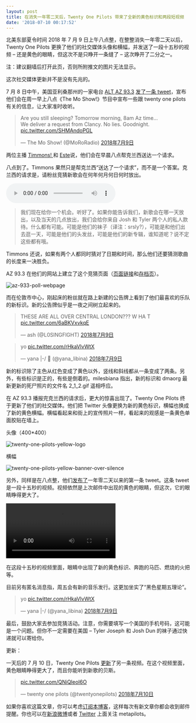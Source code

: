 ```yaml
---
layout: post
title: 在消失一年零二天后，Twenty One Pilots 带来了全新的黄色标识和两段短视频
date: '2018-07-10 00:17:52'
---
```



北美东部夏令时间 2018 年 7 月 9 日上午八点整，在整整消失一年零二天以后，Twenty One Pilots 更换了他们的社交媒体头像和横幅，并发送了一段十五秒的视频 – 还是黄色的眼睛，但这次不是只睁开一条缝了 – 这次睁开了二分之一。

注：建议翻墙后打开此页，否则所附推文的图片无法显示。

这次社交媒体更新并不是没有先兆的。

7 月 8 日中午，美国亚利桑那州的一家电台 [ALT AZ 93.3](https://twitter.com/altaz933) [发了一条 tweet](https://twitter.com/MoRoRadio/status/1015982869687046144?ref_src=twsrc%5Etfw)，宣布他们会在周一早上八点《The Mo Show!》节目中宣布一些跟 twenty one pilots 有关的信息，让大家准时收听。

<blockquote class="twitter-tweet" data-lang="zh-cn"><p lang="en" dir="ltr">Are you still sleeping? Tomorrow morning, 8am Az time...<br>We deliver a request from Clancy. No lies. Goodnight. <a href="https://t.co/SHMAndoPGL">pic.twitter.com/SHMAndoPGL</a></p>&mdash; The Mo Show! (@MoRoRadio) <a href="https://twitter.com/MoRoRadio/status/1016189045251059712?ref_src=twsrc%5Etfw">2018年7月9日</a></blockquote>
<script async src="https://platform.twitter.com/widgets.js" charset="utf-8"></script>

两位主播 [Timmons! ](https://twitter.com/its_mr_Timmons) 和 [Este](https://twitter.com/RevengeOfANerd)说，他们会在早晨八点帮克兰西送达一个请求。

八点到了。Timmons 果然只是帮克兰西“送达了一个请求”，而不是一个答案。克兰西的请求是，请粉丝竞猜新歌会在何年何月何日何时放出。

<audio src="https://res.cloudinary.com/du5vcylqh/video/upload/v1552481250/metapilots.cn/az-933-clancys-request.mp3" controls preload></audio>

> 我们现在给你一个机会。听好了。如果你能告诉我们，新歌会在哪一天放出，以及当天的几点放出，我们会给你来自 Josh 和 Tyler 两个人的私人款待。什么都有可能。可能是他们的袜子（译注：srsly?），可能是和他们出去逛一天，可能是他们的头发丝，可能是他们的新专辑，谁知道呢？说不定这些都有哦。

Timmons 还说，如果有两个人都同时猜对了日期和时间，那么他们还要猜测歌曲的长度来一决胜负。

AZ 93.3 在他们的网站上建立了这个竞猜页面（[页面链接](http://altaz933.com/guess-the-day-with-21-pilots/)和[存档页](http://archive.is/RuOHY)）。

![az-933-poll-webpage](https://res.cloudinary.com/du5vcylqh/image/upload/v1552481252/metapilots.cn/az-933-poll-webpage.png)

而在伦敦市中心，刚起床的粉丝就在路上新建的公告牌上看到了他们最喜欢的乐队的新标识。新的公告牌似乎是一夜之间树立起来的。

<blockquote class="twitter-tweet" data-lang="zh-cn"><p lang="en" dir="ltr">THESE ARE ALL OVER CENTRAL LONDON??? W HA T <a href="https://t.co/6aBKVxvkqE">pic.twitter.com/6aBKVxvkqE</a></p>&mdash; ash (@L0SlNGFlGHT) <a href="https://twitter.com/L0SlNGFlGHT/status/1016231931103645696?ref_src=twsrc%5Etfw">2018年7月9日</a></blockquote>
<script async src="https://platform.twitter.com/widgets.js" charset="utf-8"></script>

<blockquote class="twitter-tweet" data-lang="zh-cn"><p lang="und" dir="ltr">yo <a href="https://t.co/rHkaVlvWtX">pic.twitter.com/rHkaVlvWtX</a></p>&mdash; yana |-/ 🌸 (@yana_libina) <a href="https://twitter.com/yana_libina/status/1016281858252902401?ref_src=twsrc%5Etfw">2018年7月9日</a></blockquote>
<script async src="https://platform.twitter.com/widgets.js" charset="utf-8"></script>

新的标识除了主色从红色变成了黄色以外，竖线和斜线都从一条变成了两条。另外，有些标识是正的，有些是倒着的。milesbiana 指出，新的标识和 dmaorg 最新更新的死尸照片的文件名 2_1_2.gif 遥相呼应。

在 AZ 93.3 播报完克兰西的请求后，更大的惊喜出现了。Twenty One Pilots 终于更新了他们的社交媒体。他们把 Twitter 头像更换为新的黄色标识，横幅也换成了新的黄色横幅。横幅看起来和街上的宣传照片一样，看起来的观感是一条黄色单面胶贴在墙上。

头像（400*400）

![twenty-one-pilots-yellow-logo](https://res.cloudinary.com/du5vcylqh/image/upload/v1552481406/metapilots.cn/twenty-one-pilots-yellow-logo.jpg)

横幅

![twenty-one-pilots-yellow-banner-over-silence](https://res.cloudinary.com/du5vcylqh/image/upload/v1552481405/metapilots.cn/twenty-one-pilots-yellow-banner-over-silence.jpg)

另外，同样是在八点整，他们[发布了](https://twitter.com/twentyonepilots/status/1016291048279113729)一年零二天以来的第一条 tweet。这条 tweet 是一段十五秒的视频。视频依然是上次邮件中出现的黄色的眼睛，但这次，它的眼睛睁得更大了。

<video src="https://res.cloudinary.com/du5vcylqh/video/upload/v1552481323/metapilots.cn/top-18-7-9-15-sec.mp4" controls preload></video>

在这段十五秒的视频里面，眼睛中出现了新的黄色标识、奔跑的马匹、燃烧的火把等。

目前另有匿名消息指，周五会有新的音乐发行。这更加坐实了“黑色星期五理论”。

> yo [pic.twitter.com/rHkaVlvWtX](https://t.co/rHkaVlvWtX)
> 
> — yana |-/ (@yana_libina) [2018年7月9日](https://twitter.com/yana_libina/status/1016281858252902401?ref_src=twsrc%5Etfw)

<script async="" charset="utf-8" src="https://platform.twitter.com/widgets.js"></script>

最后，鼓励大家去参加竞猜活动。注意，你需要填写一个美国的手机号码，这可能是一个问题。但你不一定需要在美国 – Tyler Joseph 和 Josh Dun 的袜子通过快递就可以寄给你。

更新：

一天后的 7 月 10 日，Twenty One Pilots [更新](https://twitter.com/twentyonepilots/status/1016653365244317696)了另一条视频。在这个视频里面，黄色眼睛睁得更大了，而且你能听到新歌的贝斯。

<blockquote class="twitter-tweet" data-lang="zh-cn"><p lang="und" dir="ltr"><a href="https://t.co/QNiQleoI6O">pic.twitter.com/QNiQleoI6O</a></p>&mdash; twenty one pilots (@twentyonepilots) <a href="https://twitter.com/twentyonepilots/status/1016653365244317696?ref_src=twsrc%5Etfw">2018年7月10日</a></blockquote>
<script async src="https://platform.twitter.com/widgets.js" charset="utf-8"></script>

如果你喜欢这篇文章，你可以考虑[订阅本博客](https://metapilots.cn/subscribe/)，这样每次有新文章你都会收到邮件提醒。你也可以在[新浪微博](http://weibo.com/dun4real)或者 [Twitter](https://twitter.com/dun4real) 上面关注 metapilots。


